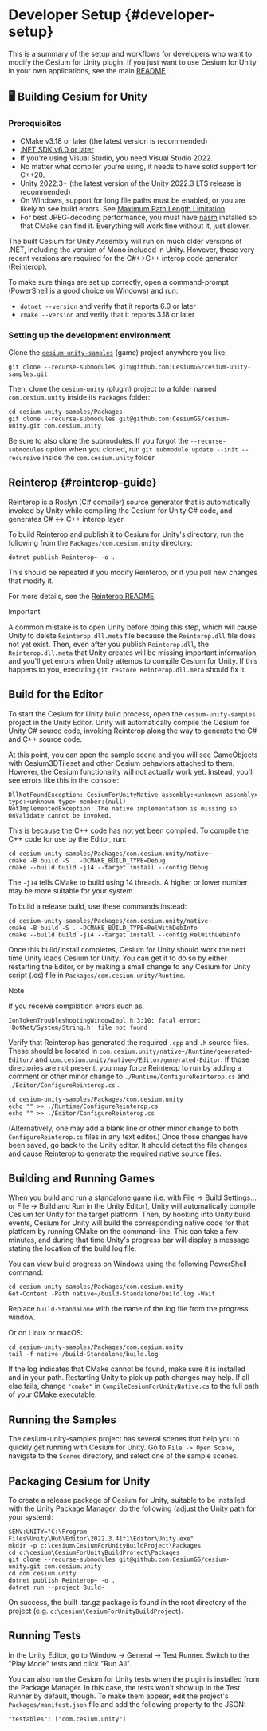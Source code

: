 # Developer Setup {#developer-setup}

This is a summary of the setup and workflows for developers who want to modify the Cesium for Unity plugin. If you just want to use Cesium for Unity in your own applications, see the main [README](../README.md).
<!--! [TOC] -->

## 🖥️ Building Cesium for Unity

### Prerequisites

* CMake v3.18 or later (the latest version is recommended)
* [.NET SDK v6.0 or later](https://dotnet.microsoft.com/en-us/download/dotnet/6.0)
* If you're using Visual Studio, you need Visual Studio 2022.
* No matter what compiler you're using, it needs to have solid support for C++20.
* Unity 2022.3+ (the latest version of the Unity 2022.3 LTS release is recommended)
* On Windows, support for long file paths must be enabled, or you are likely to see build errors. See [Maximum Path Length Limitation](https://learn.microsoft.com/en-us/windows/win32/fileio/maximum-file-path-limitation?tabs=registry#enable-long-paths-in-windows-10-version-1607-and-later).
* For best JPEG-decoding performance, you must have [nasm](https://www.nasm.us/) installed so that CMake can find it. Everything will work fine without it, just slower.

The built Cesium for Unity Assembly will run on much older versions of .NET, including the version of Mono included in Unity. However, these very recent versions are required for the C#<->C++ interop code generator (Reinterop).

To make sure things are set up correctly, open a command-prompt (PowerShell is a good choice on Windows) and run:

* `dotnet --version` and verify that it reports 6.0 or later
* `cmake --version` and verify that it reports 3.18 or later

### Setting up the development environment

Clone the [`cesium-unity-samples`](https://github.com/CesiumGS/cesium-unity-samples) (game) project anywhere you like:

```
git clone --recurse-submodules git@github.com:CesiumGS/cesium-unity-samples.git
```

Then, clone the `cesium-unity` (plugin) project to a folder named `com.cesium.unity` inside its `Packages` folder:

```
cd cesium-unity-samples/Packages
git clone --recurse-submodules git@github.com:CesiumGS/cesium-unity.git com.cesium.unity
```

Be sure to also clone the submodules. If you forgot the `--recurse-submodules` option when you cloned, run `git submodule update --init --recursive` inside the `com.cesium.unity` folder.

## Reinterop {#reinterop-guide}

Reinterop is a Roslyn (C# compiler) source generator that is automatically invoked by Unity while compiling the Cesium for Unity C# code, and generates C# <-> C++ interop layer.

To build Reinterop and publish it to Cesium for Unity's directory, run the following from the `Packages/com.cesium.unity` directory:

```
dotnet publish Reinterop~ -o .
```

This should be repeated if you modify Reinterop, or if you pull new changes that modify it.

For more details, see the [Reinterop README](../Reinterop~/README.md).

> [!IMPORTANT] 
> A common mistake is to open Unity before doing this step, which will cause Unity to delete `Reinterop.dll.meta` file because the `Reinterop.dll` file does not yet exist. Then, even after you publish `Reinterop.dll`, the `Reinterop.dll.meta` that Unity creates will be missing important information, and you'll get errors when Unity attemps to compile Cesium for Unity. If this happens to you, executing `git restore Reinterop.dll.meta` should fix it.

## Build for the Editor

To start the Cesium for Unity build process, open the `cesium-unity-samples` project in the Unity Editor. Unity will automatically compile the Cesium for Unity C# source code, invoking Reinterop along the way to generate the C# and C++ source code.

At this point, you can open the sample scene and you will see GameObjects with Cesium3DTileset and other Cesium behaviors attached to them. However, the Cesium functionality will not actually work yet. Instead, you'll see errors like this in the console:

```
DllNotFoundException: CesiumForUnityNative assembly:<unknown assembly> type:<unknown type> member:(null)
NotImplementedException: The native implementation is missing so OnValidate cannot be invoked.
```

This is because the C++ code has not yet been compiled. To compile the C++ code for use by the Editor, run:

```
cd cesium-unity-samples/Packages/com.cesium.unity/native~
cmake -B build -S . -DCMAKE_BUILD_TYPE=Debug
cmake --build build -j14 --target install --config Debug
```

The `-j14` tells CMake to build using 14 threads. A higher or lower number may be more suitable for your system.

To build a release build, use these commands instead:

```
cd cesium-unity-samples/Packages/com.cesium.unity/native~
cmake -B build -S . -DCMAKE_BUILD_TYPE=RelWithDebInfo
cmake --build build -j14 --target install --config RelWithDebInfo
```

Once this build/install completes, Cesium for Unity should work the next time Unity loads Cesium for Unity. You can get it to do so by either restarting the Editor, or by making a small change to any Cesium for Unity script (.cs) file in `Packages/com.cesium.unity/Runtime`.

> [!NOTE]
> If you receive compilation errors such as, 
> ```
> IonTokenTroubleshootingWindowImpl.h:3:10: fatal error: 'DotNet/System/String.h' file not found
> ```
> Verify that Reinterop has generated the required `.cpp` and `.h` source files. These should be located in `com.cesium.unity/native~/Runtime/generated-Editor/` and `com.cesium.unity/native~/Editor/generated-Editor`. 
> If those directories are not present, you may force Reinterop to run by adding a comment or other minor change to `./Runtime/ConfigureReinterop.cs`
and `./Editor/ConfigureReinterop.cs` . 
> ```
> cd cesium-unity-samples/Packages/com.cesium.unity
> echo "" >> ./Runtime/ConfigureReinterop.cs
> echo "" >> ./Editor/ConfigureReinterop.cs
> ```
> (Alternatively, one may add a blank line or other minor change to both `ConfigureReinterop.cs` files in any text editor.)
> Once those changes have been saved, go back to the Unity editor. It should detect the file changes and cause Reinterop to generate the required native source files. 

## Building and Running Games

When you build and run a standalone game (i.e. with File -> Build Settings... or File -> Build and Run in the Unity Editor), Unity will automatically compile Cesium for Unity for the target platform. Then, by hooking into Unity build events, Cesium for Unity will build the corresponding native code for that platform by running CMake on the command-line. This can take a few minutes, and during that time Unity's progress bar will display a message stating the location of the build log file.

You can view build progress on Windows using the following PowerShell command:

```
cd cesium-unity-samples/Packages/com.cesium.unity
Get-Content -Path native~/build-Standalone/build.log -Wait
```

Replace `build-Standalone` with the name of the log file from the progress window.

Or on Linux or macOS:

```
cd cesium-unity-samples/Packages/com.cesium.unity
tail -f native~/build-Standalone/build.log
```

If the log indicates that CMake cannot be found, make sure it is installed and in your path. Restarting Unity to pick up path changes may help. If all else fails, change `"cmake"` in `CompileCesiumForUnityNative.cs` to the full path of your CMake executable.

## Running the Samples

The cesium-unity-samples project has several scenes that help you to quickly get running with Cesium for Unity. Go to `File -> Open Scene`, navigate to the `Scenes` directory, and select one of the sample scenes.

## Packaging Cesium for Unity

To create a release package of Cesium for Unity, suitable to be installed with the Unity Package Manager, do the following (adjust the Unity path for your system):

```
$ENV:UNITY="C:\Program Files\Unity\Hub\Editor\2022.3.41f1\Editor\Unity.exe"
mkdir -p c:\cesium\CesiumForUnityBuildProject\Packages
cd c:\cesium\CesiumForUnityBuildProject\Packages
git clone --recurse-submodules git@github.com:CesiumGS/cesium-unity.git com.cesium.unity
cd com.cesium.unity
dotnet publish Reinterop~ -o .
dotnet run --project Build~
```

On success, the built .tar.gz package is found in the root directory of the project (e.g. `c:\cesium\CesiumForUnityBuildProject`).

## Running Tests

In the Unity Editor, go to Window -> General -> Test Runner. Switch to the "Play Mode" tests and click "Run All".

You can also run the Cesium for Unity tests when the plugin is installed from the Package Manager. In this case, the tests won't show up in the Test Runner by default, though. To make them appear, edit the project's `Packages/manifest.json` file and add the following property to the JSON:

```
"testables": ["com.cesium.unity"]
```
